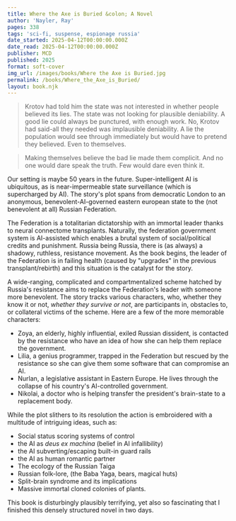 ```yaml
---
title: Where the Axe is Buried &colon; A Novel
author: 'Nayler, Ray'
pages: 338
tags: 'sci-fi, suspense, espionage russia'
date_started: 2025-04-12T00:00:00.000Z
date_read: 2025-04-12T00:00:00.000Z
publisher: MCD
published: 2025
format: soft-cover
img_url: /images/books/Where the Axe is Buried.jpg
permalink: /books/Where_the_Axe_is_Buried/
layout: book.njk
---
```

<blockquote>
	Krotov had told him the state was not interested in whether people believed its lies. The state was not looking for plausible deniability. A good lie could always be punctured, with enough work. No, Krotov had said-all they needed was implausible deniability. A lie the population would see through immediately but would have to pretend they believed. Even to themselves.
</blockquote>

<blockquote>
	Making themselves believe the bad lie made them complicit. And no one would dare speak the truth. Few would dare even think it.
</blockquote>

Our setting is maybe 50 years in the future. Super-intelligent AI is ubiquitous, as is near-impermeable state surveillance (which is supercharged by AI).  The story's plot spans from democratic London to an anonymous, benevolent-AI-governed eastern european state to the (not benevolent at all) Russian Federation.

The Federation is a totalitarian dictatorship with an immortal leader thanks to neural connectome transplants. Naturally, the federation government system is AI-assisted which enables a brutal system of social/political credits and punishment. Russia being Russia, there is (as always) a shadowy, ruthless, resistance movement.  As the book begins, the leader of the Federation is in failing health (caused by "upgrades" in the previous transplant/rebirth) and this situation is the catalyst for the story.

A wide-ranging, complicated and compartmentalized scheme hatched by Russia's resistance aims to replace the Federation's leader with someone more benevolent.  The story tracks various characters, who, whether they know it or not, *whether they survive or not*, are participants in, obstacles to, or collateral victims of the scheme. Here are a few of the more memorable characters: 
- Zoya, an elderly, highly influential, exiled Russian dissident, is contacted by the resistance who have an idea of how she can help them replace the government.
- Lilia, a genius programmer, trapped in the Federation but rescued by the resistance so she can give them some software that can compromise an AI.
- Nurlan, a legislative assistant in Eastern Europe. He lives through the collapse of his country's AI-controlled government.
- Nikolai, a doctor who is helping transfer the president's brain-state to a replacement body.

While the plot slithers to its resolution the action is embroidered with a multitude of intriguing ideas, such as:
* Social status scoring systems of control
* the AI as *deus ex machina* (belief in AI infallibility)
* the AI subverting/escaping built-in guard rails
* the AI as human romantic partner
* The ecology of the Russian Taiga
* Russian folk-lore, (the Baba Yaga, bears, magical huts)
* Split-brain syndrome and its implications
* Massive immortal cloned colonies of plants.

This book is disturbingly plausibly terrifying, yet also so fascinating that I finished this densely structured novel in two days.
